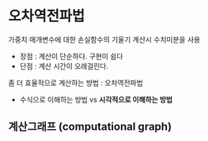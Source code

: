 오차역전파법
====

가중치 매개변수에 대한 손실함수의 기울기 계산시 수치미분을 사용

* 장점 : 계산이 단순하다. 구현이 쉽다
* 단점 : 계산 시간이 오래걸린다.

좀 더 효율적으로 계산하는 방법 : 오차역전파법

* 수식으로 이해하는 방법 vs **시각적으로 이해하는 방법**

## 계산그래프 (computational graph)

